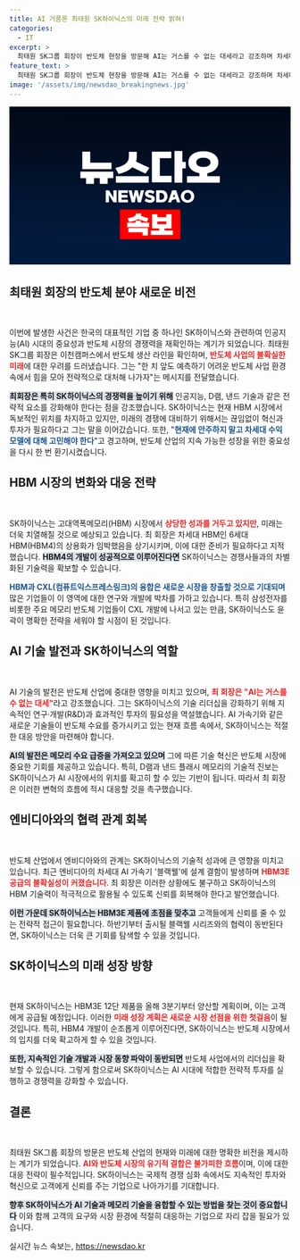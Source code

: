 ```yaml
---
title: AI 거품론 최태원 SK하이닉스의 미래 전략 밝혀!
categories:
  - IT
excerpt: >
  최태원 SK그룹 회장이 반도체 현장을 방문해 AI는 거스를 수 없는 대세라고 강조하며 차세대 HBM 시대를 준비할 것을 촉구했다. HBM3E 양산을 앞두고 불확실성을 극복할 전략솔루션을 모색하는 SK하이닉스의 행보가 주목받고 있다.
feature_text: >
  최태원 SK그룹 회장이 반도체 현장을 방문해 AI는 거스를 수 없는 대세라고 강조하며 차세대 HBM 시대를 준비할 것을 촉구했다. HBM3E 양산을 앞두고 불확실성을 극복할 전략솔루션을 모색하는 SK하이닉스의 행보가 주목받고 있다.
image: '/assets/img/newsdao_breakingnews.jpg'
---
```


<p><img src="/assets/img/newsdao_breakingnews.jpg" alt="koreaapp 속보" /></p>

<h2 data-ke-size="size26">최태원 회장의 반도체 분야 새로운 비전</h2>

<p data-ke-size="size16">&nbsp;</p>

<p>이번에 발생한 사건은 한국의 대표적인 기업 중 하나인 SK하이닉스와 관련하여 인공지능(AI) 시대의 중요성과 반도체 시장의 경쟁력을 재확인하는 계기가 되었습니다. 최태원 SK그룹 회장은 이천캠퍼스에서 반도체 생산 라인을 확인하며, <b><span style="color: #ee2323;">반도체 사업의 불확실한 미래</span></b>에 대한 우려를 드러냈습니다. 그는 "한 치 앞도 예측하기 어려운 반도체 사업 환경 속에서 힘을 모아 전략적으로 대처해 나가자"는 메시지를 전달했습니다. </p>

<p><b><span style="background-color: #21538527;">최회장은 특히 SK하이닉스의 경쟁력을 높이기 위해</span></b> 인공지능, D램, 낸드 기술과 같은 전략적 요소를 강화해야 한다는 점을 강조했습니다. SK하이닉스는 현재 HBM 시장에서 독보적인 위치를 차지하고 있지만, 미래의 경쟁에 대비하기 위해서는 끊임없이 혁신과 투자가 필요하다고 그는 말을 이어갔습니다. 또한, "<b><span style="color: #1a5490;">현재에 안주하지 말고 차세대 수익 모델에 대해 고민해야 한다</span></b>"고 경고하며, 반도체 산업의 지속 가능한 성장을 위한 중요성을 다시 한 번 환기시켰습니다.</p>

<h2 data-ke-size="size26">HBM 시장의 변화와 대응 전략</h2>

<p data-ke-size="size16">&nbsp;</p>

<p>SK하이닉스는 고대역폭메모리(HBM) 시장에서 <b><span style="color: #ee2323;">상당한 성과를 거두고 있지만</span></b>, 미래는 더욱 치열해질 것으로 예상되고 있습니다. 최 회장은 차세대 HBM인 6세대 HBM(HBM4)의 상용화가 임박했음을 상기시키며, 이에 대한 준비가 필요하다고 지적했습니다. <b><span style="background-color: #21538527;">HBM4의 개발이 성공적으로 이루어진다면</span></b> SK하이닉스는 경쟁사들과의 차별화된 기술력을 확보할 수 있습니다.</p>

<p><b><span style="color: #1a5490;">HBM과 CXL(컴퓨트익스프레스링크)의 융합은 새로운 시장을 창출할 것으로 기대되며</span></b> 많은 기업들이 이 영역에 대한 연구와 개발에 박차를 가하고 있습니다. 특히 삼성전자를 비롯한 주요 메모리 반도체 기업들이 CXL 개발에 나서고 있는 만큼, SK하이닉스도 윤곽이 명확한 전략을 세워야 할 시점이 된 것입니다.</p>

<h2 data-ke-size="size26">AI 기술 발전과 SK하이닉스의 역할</h2>

<p data-ke-size="size16">&nbsp;</p>

<p>AI 기술의 발전은 반도체 산업에 중대한 영향을 미치고 있으며, <b><span style="color: #ee2323;">최 회장은 "AI는 거스를 수 없는 대세"</span></b>라고 강조했습니다. 그는 SK하이닉스의 기술 리더십을 강화하기 위해 지속적인 연구·개발(R&amp;D)과 효과적인 투자의 필요성을 역설했습니다. AI 가속기와 같은 새로운 기술들이 반도체 수요를 증가시키고 있는 현재 흐름 속에서, SK하이닉스는 적절한 대응 방안을 마련해야 합니다.</p>

<p><b><span style="background-color: #21538527;">AI의 발전은 메모리 수요 급증을 가져오고 있으며</span></b> 그에 따른 기술 혁신은 반도체 시장에 중요한 기회를 제공하고 있습니다. 특히, D램과 낸드 플래시 메모리의 기술적 진보는 SK하이닉스가 AI 시장에서의 위치를 확고히 할 수 있는 기반이 됩니다. 따라서 최 회장은 이러한 변혁의 흐름에 적시 대응할 것을 촉구했습니다.</p>

<h2 data-ke-size="size26">엔비디아와의 협력 관계 회복</h2>

<p data-ke-size="size16">&nbsp;</p>

<p>반도체 산업에서 엔비디아와의 관계는 SK하이닉스의 기술적 성과에 큰 영향을 미치고 있습니다. 최근 엔비디아의 차세대 AI 가속기 '블랙웰'에 설계 결함이 발생하며 <b><span style="color: #ee2323;">HBM3E 공급의 불확실성이 커졌습니다</span></b>. 최 회장은 이러한 상황에도 불구하고 SK하이닉스의 HBM 기술력이 적극적으로 활용될 수 있도록 신뢰를 회복해야 한다고 발언했습니다.</p>

<p><b><span style="background-color: #21538527;">이런 가운데 SK하이닉스는 HBM3E 제품에 초점을 맞추고</span></b> 고객들에게 신뢰를 줄 수 있는 전략적 접근이 필요합니다. 하반기부터 출시될 블랙웰 시리즈와의 협력이 동반된다면, SK하이닉스는 더욱 큰 기회를 탐색할 수 있을 것입니다. </p>

<h2 data-ke-size="size26">SK하이닉스의 미래 성장 방향</h2>

<p data-ke-size="size16">&nbsp;</p>

<p>현재 SK하이닉스는 HBM3E 12단 제품을 올해 3분기부터 양산할 계획이며, 이는 고객에게 공급될 예정입니다. 이러한 <b><span style="color: #ee2323;">미래 성장 계획은 새로운 시장 선점을 위한 첫걸음</span></b>이 될 것입니다. 특히, HBM4 개발이 순조롭게 이루어진다면, SK하이닉스는 반도체 시장에서의 입지를 더욱 확고하게 할 수 있을 것입니다.</p>

<p><b><span style="background-color: #21538527;">또한, 지속적인 기술 개발과 시장 동향 파악이 동반되면</span></b> 반도체 사업에서의 리더십을 확보할 수 있습니다. 그렇게 함으로써 SK하이닉스는 AI 시대에 적합한 전략적 투자를 실행하고 경쟁력을 강화할 수 있습니다.</p>

<h2 data-ke-size="size26">결론</h2>

<p data-ke-size="size16">&nbsp;</p>

<p>최태원 SK그룹 회장의 방문은 반도체 산업의 현재와 미래에 대한 명확한 비전을 제시하는 계기가 되었습니다. <b><span style="color: #ee2323;">AI와 반도체 시장의 유기적 결합은 불가피한 흐름</span></b>이며, 이에 대한 대응 전략이 필수적입니다. SK하이닉스는 국제적 경쟁 심화 속에서도 지속적인 투자와 혁신으로 고객에게 신뢰를 주는 기업으로 나아가기를 기대합니다. </p>

<p><b><span style="background-color: #21538527;">향후 SK하이닉스가 AI 기술과 메모리 기술을 융합할 수 있는 방법을 찾는 것이 중요합니다</span></b> 이와 함께 고객의 요구와 시장 환경에 적절히 대응하는 기업으로 자리 잡을 필요가 있습니다.</p>
실시간 뉴스 속보는, <a href="https://newsdao.kr" rel="dofollow">https://newsdao.kr</a>


